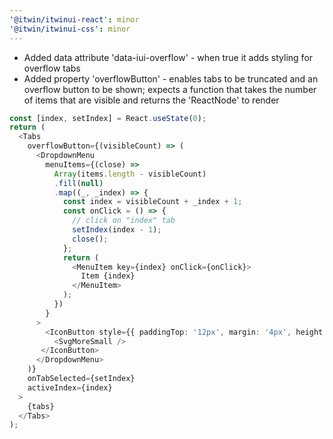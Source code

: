 ```yaml
---
'@itwin/itwinui-react': minor
'@itwin/itwinui-css': minor
---
```


- Added data attribute 'data-iui-overflow' - when true it adds styling for overflow tabs
- Added property 'overflowButton' - enables tabs to be truncated and an overflow button to be shown; expects a function that takes the number of items that are visible and returns the 'ReactNode' to render

```typescript
const [index, setIndex] = React.useState(0);
return (
  <Tabs
    overflowButton={(visibleCount) => (
      <DropdownMenu
        menuItems={(close) =>
          Array(items.length - visibleCount)
          .fill(null)
          .map((_, _index) => {
            const index = visibleCount + _index + 1;
            const onClick = () => {
              // click on "index" tab
              setIndex(index - 1);
              close();
            };
            return (
              <MenuItem key={index} onClick={onClick}>
                Item {index}
              </MenuItem>
            );
          })
        }
      >
        <IconButton style={{ paddingTop: '12px', margin: '4px', height: 'auto' }} styleType='borderless'>
          <SvgMoreSmall />
       </IconButton>
      </DropdownMenu>
    )}
    onTabSelected={setIndex}
    activeIndex={index}
  >
    {tabs}
  </Tabs>
);
```
